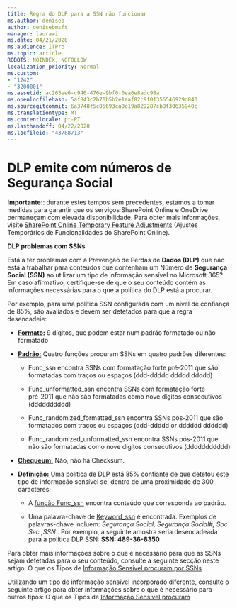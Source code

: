 ```yaml
---
title: Regra do DLP para a SSN não funcionar
ms.author: deniseb
author: denisebmsft
manager: laurawi
ms.date: 04/21/2020
ms.audience: ITPro
ms.topic: article
ROBOTS: NOINDEX, NOFOLLOW
localization_priority: Normal
ms.custom:
- "1242"
- "3200001"
ms.assetid: ac265ee6-c946-476e-9bf0-0ea0e8adc98a
ms.openlocfilehash: 5af843c2b70b5b2e1aaf82c9f01356546929d840
ms.sourcegitcommit: 6a3748f5c05693ca0c19a829287cb8f30635940c
ms.translationtype: MT
ms.contentlocale: pt-PT
ms.lasthandoff: 04/22/2020
ms.locfileid: "43788713"
---
```

# <a name="dlp-issues-with-social-security-numbers"></a>DLP emite com números de Segurança Social

**Importante:**: durante estes tempos sem precedentes, estamos a tomar medidas para garantir que os serviços SharePoint Online e OneDrive permaneçam com elevada disponibilidade. Para obter mais informações, visite [SharePoint Online Temporary Feature Adjustments](https://aka.ms/ODSPAdjustments) (Ajustes Temporários de Funcionalidades do SharePoint Online).

**DLP problemas com SSNs**

Está a ter problemas com a Prevenção de Perdas de **Dados (DLP)** que não está a trabalhar para conteúdos que contenham um Número de **Segurança Social (SSN)** ao utilizar um tipo de informação sensível no Microsoft 365? Em caso afirmativo, certifique-se de que o seu conteúdo contém as informações necessárias para o que a política do DLP está a procurar. 
  
Por exemplo, para uma política SSN configurada com um nível de confiança de 85%, são avaliados e devem ser detetados para que a regra desencadeie:
  
- **[Formato:](https://docs.microsoft.com/office365/securitycompliance/what-the-sensitive-information-types-look-for#format-80)** 9 dígitos, que podem estar num padrão formatado ou não formatado

- **[Padrão:](https://msconnect.microsoft.com/https:/docs.microsoft.com/office365/securitycompliance/what-the-sensitive-information-types-look-for#pattern-80)** Quatro funções procuram SSNs em quatro padrões diferentes:

  - Func_ssn encontra SSNs com formatação forte pré-2011 que são formatadas com traços ou espaços (ddd-ddddd ddddd ddddd)

  - Func_unformatted_ssn encontra SSNs com formatação forte pré-2011 que não são formatadas como nove dígitos consecutivos (dddddddddd)

  - Func_randomized_formatted_ssn encontra SSNs pós-2011 que são formatados com traços ou espaços (ddd-ddddd or dddddd dddddd)

  - Func_randomized_unformatted_ssn encontra SSNs pós-2011 que não são formatadas como nove dígitos consecutivos (ddddddddddd)

- **[Chequeum:](https://docs.microsoft.com/office365/securitycompliance/what-the-sensitive-information-types-look-for#checksum-79)** Não, não há Checksum.

- **[Definição:](https://docs.microsoft.com/office365/securitycompliance/what-the-sensitive-information-types-look-for#definition-80)** Uma política de DLP está 85% confiante de que detetou este tipo de informação sensível se, dentro de uma proximidade de 300 caracteres:

  - A [função Func_ssn](https://docs.microsoft.com/office365/securitycompliance/what-the-sensitive-information-types-look-for#pattern-80) encontra conteúdo que corresponda ao padrão.

  - Uma palavra-chave de [Keyword_ssn](https://docs.microsoft.com/office365/securitycompliance/what-the-sensitive-information-types-look-for#keyword_ssn) é encontrada. Exemplos de palavras-chave incluem: *Segurança Social, Segurança Social#, Soc Sec ,SSN* . Por exemplo, a seguinte amostra seria desencadeada para a política DLP SSN: **SSN: 489-36-8350**
  
Para obter mais informações sobre o que é necessário para que as SSNs sejam detetadas para o seu conteúdo, consulte a seguinte secção neste artigo: O que os Tipos de [Informação Sensível procuram por SSNs](https://docs.microsoft.com/office365/securitycompliance/what-the-sensitive-information-types-look-for#us-social-security-number-ssn)
  
Utilizando um tipo de informação sensível incorporado diferente, consulte o seguinte artigo para obter informações sobre o que é necessário para outros tipos: O que os Tipos de [Informação Sensível procuram](https://docs.microsoft.com/office365/securitycompliance/what-the-sensitive-information-types-look-for)
  